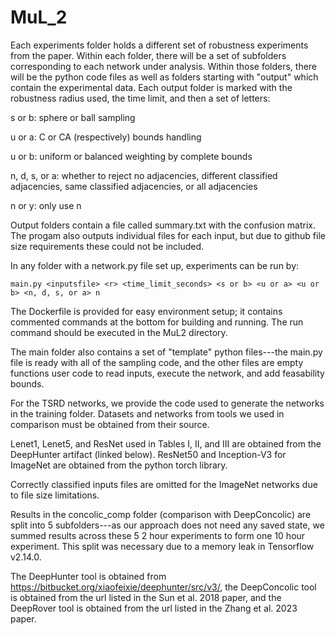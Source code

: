 # MuL\_2

Each experiments folder holds a different set of robustness experiments from the paper. Within each folder, there will be a set of subfolders corresponding to each network under analysis. Within those folders, there will be the python code files as well as folders starting with "output" which contain the experimental data. Each output folder is marked with the robustness radius used, the time limit, and then a set of letters:

s or b: sphere or ball sampling

u or a: C or CA (respectively) bounds handling

u or b: uniform or balanced weighting by complete bounds

n, d, s, or a: whether to reject no adjacencies, different classified adjacencies, same classified adjacencies, or all adjacencies

n or y: only use n


Output folders contain a file called summary.txt with the confusion matrix. The progam also outputs individual files for each input, but due to github file size requirements these could not be included.

In any folder with a network.py file set up, experiments can be run by:

`main.py <inputsfile> <r> <time_limit_seconds> <s or b> <u or a> <u or b> <n, d, s, or a> n`

The Dockerfile is provided for easy environment setup; it contains commented commands at the bottom for building and running. The run command should be executed in the MuL2 directory.

The main folder also contains a set of "template" python files---the main.py file is ready with all of the sampling code, and the other files are empty functions user code to read inputs, execute the network, and add feasability bounds.

For the TSRD networks, we provide the code used to generate the networks in the training folder. Datasets and networks from tools we used in comparison must be obtained from their source.

Lenet1, Lenet5, and ResNet used in Tables I, II, and III are obtained from the DeepHunter artifact (linked below). ResNet50 and Inception-V3 for ImageNet are obtained from the python torch library.

Correctly classified inputs files are omitted for the ImageNet networks due to file size limitations.

Results in the concolic_comp folder (comparison with DeepConcolic) are split into 5 subfolders---as our approach does not need any saved state, we summed results across these 5 2 hour experiments to form one 10 hour experiment. This split was necessary due to a memory leak in Tensorflow v2.14.0.

The DeepHunter tool is obtained from https://bitbucket.org/xiaofeixie/deephunter/src/v3/, the DeepConcolic tool is obtained from the url listed in the Sun et al. 2018 paper, and the DeepRover tool is obtained from the url listed in the Zhang et al. 2023 paper.
